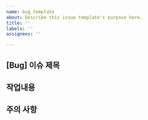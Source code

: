 ```yaml
---
name: bug_template
about: Describe this issue template's purpose here.
title: ''
labels: ''
assignees: ''

---
```


## [Bug] 이슈 제목 

## 작업내용

## 주의 사항
